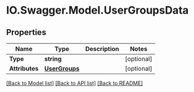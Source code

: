 # IO.Swagger.Model.UserGroupsData
## Properties

Name | Type | Description | Notes
------------ | ------------- | ------------- | -------------
**Type** | **string** |  | [optional] 
**Attributes** | [**UserGroups**](UserGroups.md) |  | [optional] 

[[Back to Model list]](../README.md#documentation-for-models) [[Back to API list]](../README.md#documentation-for-api-endpoints) [[Back to README]](../README.md)

